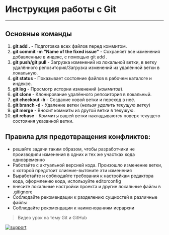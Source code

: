 # Инструкция работы с Git
___
## Основные команды
1. **git add .** - Подготовка всех файлов перед коммитом.
2. **git commit -m "Name of the fixed issue"** - Сохраняет все изменения добавленные в индекс, с помощью git add .
3. **git push/git pull** - Загрузка изменений из локальной ветки, в ветку удалённого репозитория/Загрузка изменений из удалённой ветки в локальную.
4. **git status** - Показывает состояние файлов в рабочем каталоге и индексе.
5. **git log** - Просмотр истории изменений (*коммитов*). 
6. **git clone <url>** - Клонирование удалённого репозитория в локальный.
7. **git checkout -b <branch name>** - Создание новой ветки и переход в неё.
8. **git branch -d <branch name>** - Удаление ветки (*нельзя удалить текущую ветку*)
9. **git merge** - Вносит коммиты из другой ветки в текущую.
10. **git rebase** - Коммиты вашей ветки накладываются поверх текущего состояния указанной ветки.

## Правила для предотвращения конфликтов:
 + решайте задачи таким образом, чтобы разработчики не производили изменения в одних и тех же участках кода одновременно 
 + Работайте с актуальной версией кода. Произошло изменение ветки, с которой предстоит слияние-вытяните эти изменения 
 + Выработайте и соблюдайте требования к настройкам редактора кода, оформлению кода, используйте editorconfig
 + внесите локальные настройки проекта и другие локальные файлы в .gitignore
 + Соблюдайте рекомендации к разделению сущностей в различные файлы
 + Соблюдайте рекомендации к наименованиям иерархии


>Видео урок на тему Git и GitHub

[![support](https://i.ytimg.com/vi/O00FTZDxD0o/hqdefault.jpg?sqp=-oaymwEWCKgBEF5IWvKriqkDCQgBFQAAiEIYAQ==&rs=AOn4CLBrkNxHJZLOHY1VswRLbMrjREjxew)](https://www.youtube.com/watch?v=O00FTZDxD0o&ab_channel=BogdanStashchuk, "Нажмите")


